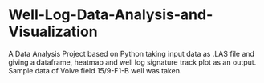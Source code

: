 # Well-Log-Data-Analysis-and-Visualization
A Data Analysis Project based on Python taking input data as .LAS file and giving a dataframe, heatmap and well log signature track plot as an output.
Sample data of Volve field 15/9-F1-B well was taken.
